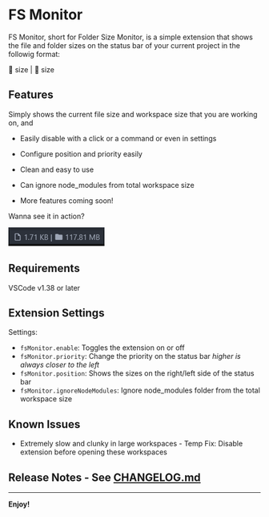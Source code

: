 # FS Monitor

FS Monitor, short for Folder Size Monitor, is a simple extension that shows the file and folder sizes on the status bar of your current project in the followig format:

:page_with_curl: size | :file_folder: size

## Features

Simply shows the current file size and workspace size that you are working on, and

-   Easily disable with a click or a command or even in settings

-   Configure position and priority easily

-   Clean and easy to use

-   Can ignore node_modules from total workspace size

-   More features coming soon!

Wanna see it in action?

![Screenshot](screenshots/Screenshot.png)

## Requirements

VSCode v1.38 or later

## Extension Settings

Settings:

-   `fsMonitor.enable`: Toggles the extension on or off
-   `fsMonitor.priority`: Change the priority on the status bar _higher is always closer to the left_
-   `fsMonitor.position`: Shows the sizes on the right/left side of the status bar
-   `fsMonitor.ignoreNodeModules`: Ignore node_modules folder from the total workspace size

## Known Issues

-   Extremely slow and clunky in large workspaces - Temp Fix: Disable extension before opening these workspaces

## Release Notes - See [CHANGELOG.md](CHANGELOG.md)

---

**Enjoy!**
